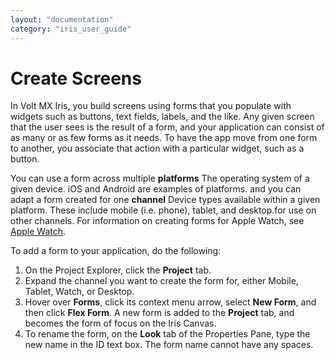 ```yaml
---
layout: "documentation"
category: "iris_user_guide"
---
```

                         


Create Screens
==============

In Volt MX Iris, you build screens using forms that you populate with widgets such as buttons, text fields, labels, and the like. Any given screen that the user sees is the result of a form, and your application can consist of as many or as few forms as it needs. To have the app move from one form to another, you associate that action with a particular widget, such as a button.

You can use a form across multiple **platforms** The operating system of a given device. iOS and Android are examples of platforms. and you can adapt a form created for one **channel** Device types available within a given platform. These include mobile (i.e. phone), tablet, and desktop.for use on other channels. For information on creating forms for Apple Watch, see [Apple Watch](Watch.html).


To add a form to your application, do the following:

1.  On the Project Explorer, click the **Project** tab.
2.  Expand the channel you want to create the form for, either Mobile, Tablet, Watch, or Desktop.
3.  Hover over **Forms**, click its context menu arrow, select
    **New Form**, and then click **Flex Form**. A new form is added to the **Project** tab, and becomes the form of focus on the Iris Canvas.
4.  To rename the form, on the **Look** tab of the Properties Pane, type the new name in the ID text box. The form name cannot have any spaces.

